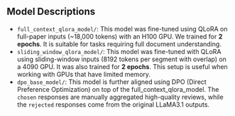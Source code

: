 ## Model Descriptions

- `full_context_qlora_model/`: This model was fine-tuned using QLoRA on full-paper inputs (~18,000 tokens) with an H100 GPU. We trained for **2 epochs**. It is suitable for tasks requiring full document understanding.
- `sliding_window_qlora_model/`: This model was fine-tuned with QLoRA using sliding-window inputs (8192 tokens per segment with overlap) on a 4090 GPU. It was also trained for **2 epochs**. This setup is useful when working with GPUs that have limited memory.
- `dpo_base_model/`: This model is further aligned using DPO (Direct Preference Optimization) on top of the full_context_qlora_model. The `chosen` responses are manually aggregated high-quality reviews, while the `rejected` responses come from the original LLaMA3.1 outputs.
  

